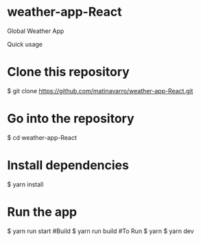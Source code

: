 # weather-app-React
Global Weather App 

Quick usage
# Clone this repository
$ git clone https://github.com/matinavarro/weather-app-React.git
# Go into the repository
$ cd weather-app-React
# Install dependencies
$ yarn install
# Run the app
$ yarn run start
#Build
$ yarn run build
#To Run
$ yarn
$ yarn dev
